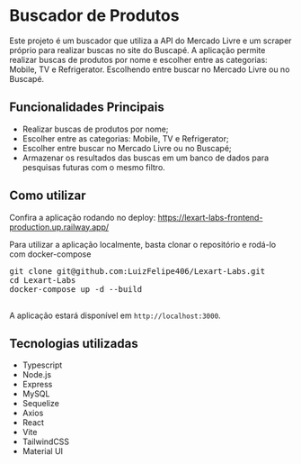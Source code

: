 <h1>Buscador de Produtos</h1>
    <p>Este projeto é um buscador que utiliza a API do Mercado Livre e um scraper próprio para realizar buscas no site do Buscapé. A aplicação permite realizar buscas de produtos por nome e escolher entre as categorias: Mobile, TV e Refrigerator. Escolhendo entre buscar no Mercado Livre ou no Buscapé.</p>
    <h2>Funcionalidades Principais</h2>
    <ul>
        <li>Realizar buscas de produtos por nome;</li>
        <li>Escolher entre as categorias: Mobile, TV e Refrigerator;</li>
        <li>Escolher entre buscar no Mercado Livre ou no Buscapé;</li>
        <li>Armazenar os resultados das buscas em um banco de dados para pesquisas futuras com o mesmo filtro.</li>
    </ul>
    <h2>Como utilizar</h2>
    <p>Confira a aplicação rodando no deploy: <a target=_blank href=https://lexart-labs-frontend-production.up.railway.app/>https://lexart-labs-frontend-production.up.railway.app/</a></p>
    <p>Para utilizar a aplicação localmente, basta clonar o repositório e rodá-lo com docker-compose</p>
    <pre>
git clone git@github.com:LuizFelipe406/Lexart-Labs.git
cd Lexart-Labs
docker-compose up -d --build
    </pre>
    <p>A aplicação estará disponível em <code>http://localhost:3000</code>.</p>
    <h2>Tecnologias utilizadas</h2>
    <ul>
        <li>Typescript</li>
        <li>Node.js</li>
        <li>Express</li>
        <li>MySQL</li>
        <li>Sequelize</li>
        <li>Axios</li>
        <li>React</li>
        <li>Vite</li>
        <li>TailwindCSS</li>
        <li>Material UI</li>
    </ul>
